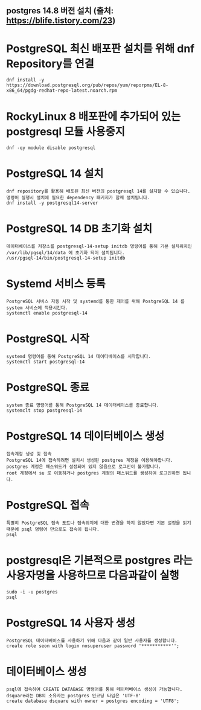 ## postgres 14.8 버전 설치 (출처: https://blife.tistory.com/23)

# PostgreSQL 최신 배포판 설치를 위해 dnf Repository를 연결
    dnf install -y https://download.postgresql.org/pub/repos/yum/reporpms/EL-8-x86_64/pgdg-redhat-repo-latest.noarch.rpm

# RockyLinux 8 배포판에 추가되어 있는 postgresql 모듈 사용중지
    dnf -qy module disable postgresql

# PostgreSQL 14 설치
    dnf repository를 활용해 배포된 최신 버전의 postgresql 14를 설치할 수 있습니다.
    명령어 실행시 설치에 필요한 dependency 패키지가 함께 설치됩니다.
    dnf install -y postgresql14-server

# PostgreSQL 14 DB 초기화 설치
    데이터베이스를 저장소를 postgresql-14-setup initdb 명령어를 통해 기본 설치위치인 /var/lib/pgsql/14/data 에 초기화 되어 설치됩니다.
    /usr/pgsql-14/bin/postgresql-14-setup initdb

# Systemd 서비스 등록
    PostgreSQL 서비스 자동 시작 및 systemd를 통한 제어를 위해 PostgreSQL 14 를 system 서비스에 적용시킨다.
    systemctl enable postgresql-14

# PostgreSQL 시작
    systemd 명령어를 통해 PostgreSQL 14 데이터베이스를 시작합니다.
    systemctl start postgresql-14

# PostgreSQL 종료
    system 종료 명령어를 통해 PostgreSQL 14 데이터베이스를 종료합니다.
    systemclt stop postgresql-14


# PostgreSQL 14 데이터베이스 생성
    접속계정 생성 및 접속
    PostgreSQL 14에 접속하려면 설치시 생성된 postgres 계정을 이용해야합니다.
    postgres 계정은 패스워드가 설정되어 있지 않음으로 로그인이 불가합니다.
    root 계정에서 su 로 이동하거나 postgres 계정의 패스워드를 생성하여 로그인하면 됩니다.

# PostgreSQL 접속
    특별히 PostgreSQL 접속 포트나 접속위치에 대한 변경을 하지 않았다면 기본 설정을 읽기 때문에 psql 명령어 만으로도 접속이 됩니다.
    psql

# postgresql은 기본적으로 postgres 라는 사용자명을 사용하므로 다음과같이 실행
    sudo -i -u postgres
    psql

# PostgreSQL 14 사용자 생성
    PostgreSQL 데이터베이스를 사용하기 위해 다음과 같이 일반 사용자를 생성합니다.
    create role seon with login nosuperuser password '***********'';


# 데이터베이스 생성
    psql에 접속하여 CREATE DATABASE 명령어를 통해 데이터베이스 생성이 가능합니다.
    dsquare라는 DB의 소유자는 postgres 인코딩 타입은 'UTF-8'
    create database dsquare with owner = postgres encoding = 'UTF8';
